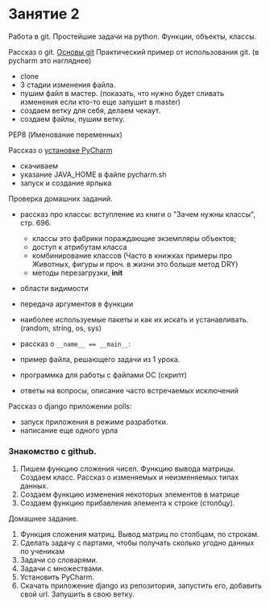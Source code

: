 # Занятие 2
Работа в git. Простейшие задачи на python. Функции, объекты, классы.

Рассказ о git. [Основы git](https://git-scm.com/book/ru/v1/%D0%92%D0%B2%D0%B5%D0%B4%D0%B5%D0%BD%D0%B8%D0%B5-%D0%9E%D1%81%D0%BD%D0%BE%D0%B2%D1%8B-Git)
Практический пример от использования git. (в pycharm это нагляднее)
 - clone
 - 3 стадии изменения файла.
 - пушим файл в мастер. (показать, что нужно будет сливать изменения если кто-то еще запушит в master)
 - создаем ветку для себя, делаем чекаут.
 - создаем файлы, пушим  ветку.

PEP8 (Именование переменных)
 
Рассказ о [установке PyCharm](https://www.jetbrains.com/pycharm/download/#section=linux)
 - скачиваем
 - указание JAVA_HOME в файле pycharm.sh
 - запуск и создание ярлыка
 
Проверка домашних заданий.


  - рассказ про классы: вступление из книги о "Зачем нужны классы", стр. 696.
    - классы это фабрики пораждающие экземпляры объектов;
    - доступ к атрибутам класса
    - комбинирование классов (Часто в книжках примеры про Животных, фигуры и проч. в жизни это больше метод DRY)
    - методы перезагрузки, __init__

  - области видимости
  - передача аргументов в функции
  - наиболее используемые пакеты и как их искать и устанавливать. (random, string, os, sys)
  - рассказ о ```__name__ == __main__```:
  - пример файла, решающего задачи из 1 урока.
  - программка для работы с файлами ОС (скрипт)
  - ответы на вопросы, описание часто встречаемых исключений
  
  
  
  
  
  
Рассказ о django приложении polls:
  - запуск приложения в режиме разработки.
  - написание еще одного урла
 
### Знакомство с github.
1. Пишем функцию сложения чисел. Функцию вывода матрицы. Создаем класс. Рассказ о изменяемых и неизменяемых типах данных.
2. Создаем функцию изменения некоторых элементов в матрице
3. Создаем функцию прибавления элемента к строке (столбцу).

Домашнее задание.

1. Функция сложения матриц. Вывод матриц по столбцам, по строкам.
1. Сделать задачу с партами, чтобы получать сколько угодно данных по ученикам 
2. Задачи со словарями.
3. Задачи с множествами.
4. Установить PyCharm.
5. Скачать приложение django из репозитория, запустить его, добавить свой url. Запушить в свою ветку.
